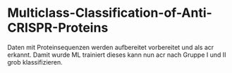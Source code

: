 # Multiclass-Classification-of-Anti-CRISPR-Proteins
Daten mit Proteinsequenzen werden aufbereitet vorbereitet und als acr erkannt. Damit wurde ML trainiert dieses kann nun acr nach Gruppe I und II grob klassifizieren.
